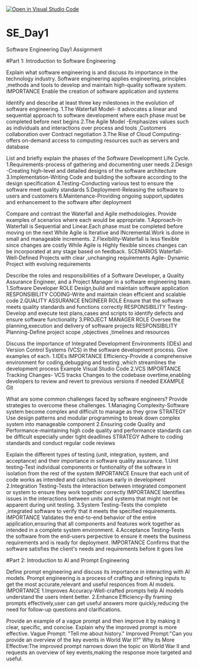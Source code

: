 [![Open in Visual Studio Code](https://classroom.github.com/assets/open-in-vscode-2e0aaae1b6195c2367325f4f02e2d04e9abb55f0b24a779b69b11b9e10269abc.svg)](https://classroom.github.com/online_ide?assignment_repo_id=15565859&assignment_repo_type=AssignmentRepo)
# SE_Day1
Software Engineering Day1 Assignment

#Part 1: Introduction to Software Engineering

Explain what software engineering is and discuss its importance in the technology industry.
  Software engineering applies engineering, principles ,methods and tools to develop and maintain high-quality software system.
  IMPORTANCE
  Enable the creation of software application and systems


Identify and describe at least three key milestones in the evolution of software engineering.
1.The Waterfall Model- it advocates a linear and sequential approach to software development where each phase must be completed before next begins
2.The Agile Model -Emphasizes values such as individuals and interactions over process and tools ,Customers collaboration over Contract negotiation
3.The Rise of Cloud Computing- offers on-demand access to computing resources such as servers and database


List and briefly explain the phases of the Software Development Life Cycle.
1.Requirements-process of gathering and documenting user needs
2.Design -Creating high-level and detailed designs of the software architecture
3.Implementation-Writing Code and building the software according to the design specification
4.Testing-Conducting various test to ensure the software meet quality standards
5.Deployment-Releasing the software to users and customers
6.Maintenance-Providing ongoing support,updates and enhancement to the software after deployment


Compare and contrast the Waterfall and Agile methodologies. Provide examples of scenarios where each would be appropriate.
1.Approach-In Waterfall is Sequential and Linear.Each phase must be completed before moving on the next While Agile is Iterative and INcremental.Work is done in small and manageable increments.
2.Flexibility-Waterfall is less flexible since changes are costly While Agile is Highly flexible sinces changes can be incorporated at any stage based on feedback.
SCENARIOS
Waterfall- Well-Defined Projects with clear ,unchanging requirements
Agile- Dynamic Project with evolving requirements


Describe the roles and responsibilities of a Software Developer, a Quality Assurance Engineer, and a Project Manager in a software engineering team.
1.Software Developer
ROLE
Design,build and maintain software application
RESPONSIBILITY
CODING-Write and maintain clean efficient and scalable code
2.QUALITY ASSURANCE ENGINEER
ROLE
Ensure that the software meets quality standards and functions correctly
RESPONSIBILITY
Testing-Develop and execute test plans,cases and scripts to identify defects and ensure software functionality
3.PROJECT MANAGER
ROLE
Oversee the planning,execution and delivery of software projects
RESPONSIBILITY
Planning-Define project scope ,objectives ,timelines and resources

Discuss the importance of Integrated Development Environments (IDEs) and Version Control Systems (VCS) in the software development process. Give examples of each.
1.IDEs
IMPORTANCE
Efficiency-Provide a comprehensive environment for coding,debugging and testing ,which streamlines the development process
Example
Visual Studio Code
2.VCS
IMPORTANCE
Tracking Changes- VCS tracks Changes to the codebase overtime,enabling developers to review and revert to previous versions if needed
EXAMPLE
Git

What are some common challenges faced by software engineers? Provide strategies to overcome these challenges.
1.Managing Complexity-Software system become complex and difficult to manage as they grow
STRATEGY
Use design patterns and modular programming to break down complex system into manageable component
2.Ensuring code Quality and Performance-maintaining high code quality and performance standards can be difficult especially under tight deadlines
STRATEGY
Adhere to coding standards and conduct regular code reviews

Explain the different types of testing (unit, integration, system, and acceptance) and their importance in software quality assurance.
1.Unit testing-Test individual components or funtionality of the software in isolation from the rest of the system
IMPORTANCE
Ensure that each unit of code works as intended and catches issues early in development
2.Integration Testing-Tests the interaction between integrated component or system to ensure they work together correctly
IMPORTANCE
Identifies issues in the interactions between units and systems that might not be apparent during unit testing.
3.System Testing-Tests the complete ,integrated software to verify that it meets the specified requirements.
IMPORTANCE
Validates the end-to-end behavior of the entire application,ensuring that all components and features work together as intended in a complete system environment.
4.Acceptance Testing-Tests the software from the end-users perpective to ensure it meets the business requirements and is ready for deployment.
IMPORTANCE
Confirms that the software satisfies the client's needs and requirements before it goes live

#Part 2: Introduction to AI and Prompt Engineering


Define prompt engineering and discuss its importance in interacting with AI models.
Prompt engineering is a process of crafting and refining inputs to get the most accurate,relevant and useful responces from AI models.
IMPORTANCE
1.Improves Accuracy-Well-crafted prompts help AI models understand the users intent better.
2.Enhance Efficiency-By framing prompts effectively,user can get useful answers more quickly,reducing the need for follow-up questions and clarifications.

Provide an example of a vague prompt and then improve it by making it clear, specific, and concise. Explain why the improved prompt is more effective.
Vague Prompt: "Tell me about history."
Improved Prompt:"Can you provide an overview of the key events in World War II?"
Why its More Effective:The improved prompt narrows down the topic on World War II and requests an overview of key events,making the response more targeted and useful.
